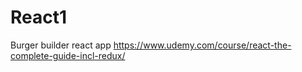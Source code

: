 # React1
Burger builder react app
https://www.udemy.com/course/react-the-complete-guide-incl-redux/
